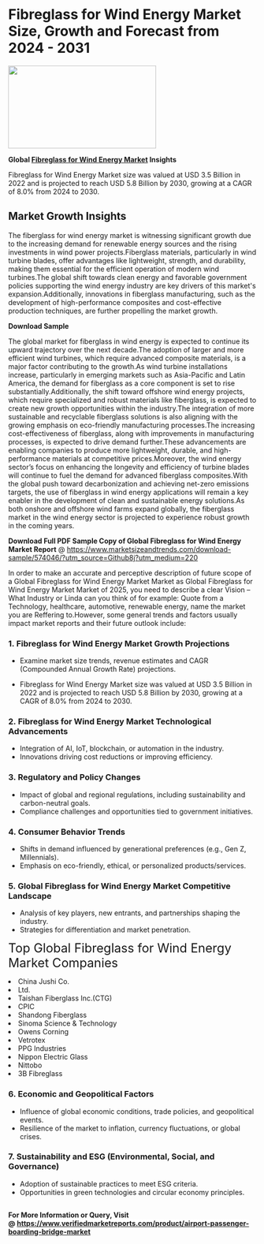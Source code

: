 <H1>Fibreglass for Wind Energy Market Size, Growth and Forecast from 2024 - 2031</H1><img class="aligncenter size-medium wp-image-584254" src="https://thirdeyenews.in/wp-content/uploads/2024/09/Global-Market-Research-300x168.jpeg" alt="" width="300" height="168" /><p><strong>Global&nbsp;<a href="https://www.marketsizeandtrends.com/download-sample/574046/?utm_source=Github8j?utm_medium=220">Fibreglass for Wind Energy Market</a> Insights</strong></p><p>Fibreglass for Wind Energy Market size was valued at USD 3.5 Billion in 2022 and is projected to reach USD 5.8 Billion by 2030, growing at a CAGR of 8.0% from 2024 to 2030.</p><p><h2>Market Growth Insights</h2> <p>The fiberglass for wind energy market is witnessing significant growth due to the increasing demand for renewable energy sources and the rising investments in wind power projects.Fiberglass materials, particularly in wind turbine blades, offer advantages like lightweight, strength, and durability, making them essential for the efficient operation of modern wind turbines.The global shift towards clean energy and favorable government policies supporting the wind energy industry are key drivers of this market's expansion.Additionally, innovations in fiberglass manufacturing, such as the development of high-performance composites and cost-effective production techniques, are further propelling the market growth.</p> <p><strong>Download Sample</strong></p> <p>The global market for fiberglass in wind energy is expected to continue its upward trajectory over the next decade.The adoption of larger and more efficient wind turbines, which require advanced composite materials, is a major factor contributing to the growth.As wind turbine installations increase, particularly in emerging markets such as Asia-Pacific and Latin America, the demand for fiberglass as a core component is set to rise substantially.Additionally, the shift toward offshore wind energy projects, which require specialized and robust materials like fiberglass, is expected to create new growth opportunities within the industry.The integration of more sustainable and recyclable fiberglass solutions is also aligning with the growing emphasis on eco-friendly manufacturing processes.The increasing cost-effectiveness of fiberglass, along with improvements in manufacturing processes, is expected to drive demand further.These advancements are enabling companies to produce more lightweight, durable, and high-performance materials at competitive prices.Moreover, the wind energy sector’s focus on enhancing the longevity and efficiency of turbine blades will continue to fuel the demand for advanced fiberglass composites.With the global push toward decarbonization and achieving net-zero emissions targets, the use of fiberglass in wind energy applications will remain a key enabler in the development of clean and sustainable energy solutions.As both onshore and offshore wind farms expand globally, the fiberglass market in the wind energy sector is projected to experience robust growth in the coming years.<p><span class=""><strong>Download Full PDF Sample Copy of Global Fibreglass for Wind Energy Market Report</strong> @ <a href="https://www.marketsizeandtrends.com/download-sample/574046/?utm_source=Github8j?utm_medium=220" target="_blank">https://www.marketsizeandtrends.com/download-sample/574046/?utm_source=Github8j?utm_medium=220</a></span></p><p>In order to make an accurate and perceptive description of future scope of a Global&nbsp;Fibreglass for Wind Energy Market Market as Global&nbsp;Fibreglass for Wind Energy Market Market of 2025, you need to describe a clear Vision &ndash; What Industry or Linda can you think of for example: Quote from a Technology, healthcare, automotive, renewable energy, name the market you are Reffering to.However, some general trends and factors usually impact market reports and their future outlook include:</p><h3>1.&nbsp;<strong>Fibreglass for Wind Energy Market Growth Projections</strong></h3><ul><li>Examine market size trends, revenue estimates and CAGR (Compounded Annual Growth Rate) projections.</li><li><p>Fibreglass for Wind Energy Market size was valued at USD 3.5 Billion in 2022 and is projected to reach USD 5.8 Billion by 2030, growing at a CAGR of 8.0% from 2024 to 2030.</p></li></ul><h3>2.&nbsp;<strong>Fibreglass for Wind Energy Market Technological Advancements</strong></h3><ul><li>Integration of AI, IoT, blockchain, or automation in the industry.</li><li>Innovations driving cost reductions or improving efficiency.</li></ul><h3>3.&nbsp;<strong>Regulatory and Policy Changes</strong></h3><ul><li>Impact of global and regional regulations, including sustainability and carbon-neutral goals.</li><li>Compliance challenges and opportunities tied to government initiatives.</li></ul><h3>4.&nbsp;<strong>Consumer Behavior Trends</strong></h3><ul><li>Shifts in demand influenced by generational preferences (e.g., Gen Z, Millennials).</li><li>Emphasis on eco-friendly, ethical, or personalized products/services.</li></ul><h3>5.&nbsp;<strong>Global Fibreglass for Wind Energy Market Competitive Landscape</strong></h3><ul><li>Analysis of key players, new entrants, and partnerships shaping the industry.</li><li>Strategies for differentiation and market penetration.</li></ul><p data-pm-slice="1 1 []"><span style="color: inherit; font-family: inherit; font-size: 25px;">Top Global Fibreglass for Wind Energy Market Companies</span></p><div class="" data-test-id=""><p><li>China Jushi Co.</li><li> Ltd.</li><li> Taishan Fiberglass Inc.(CTG)</li><li> CPIC</li><li> Shandong Fiberglass</li><li> Sinoma Science & Technology</li><li> Owens Corning</li><li> Vetrotex</li><li> PPG Industries</li><li> Nippon Electric Glass</li><li> Nittobo</li><li> 3B Fibreglass</li></p></div><h3>6.&nbsp;<strong>Economic and Geopolitical Factors</strong></h3><ul><li>Influence of global economic conditions, trade policies, and geopolitical events.</li><li>Resilience of the market to inflation, currency fluctuations, or global crises.</li></ul><h3>7.&nbsp;<strong>Sustainability and ESG (Environmental, Social, and Governance)</strong></h3><ul><li>Adoption of sustainable practices to meet ESG criteria.</li><li>Opportunities in green technologies and circular economy principles.</li></ul><h2><strong style="font-size: 14px;">For More Information or Query, Visit @&nbsp;</strong><a style="background-color: #ffffff; font-size: 14px;" href="https://www.marketsizeandtrends.com/report/fibreglass-for-wind-energy-market/" target="_blank">https://www.verifiedmarketreports.com/product/airport-passenger-boarding-bridge-market</a></h2>